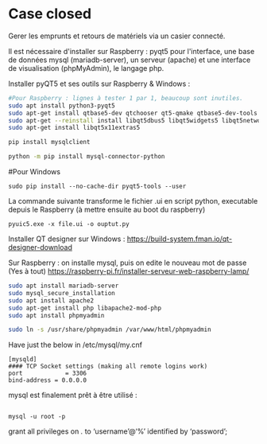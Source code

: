 # Case closed
Gerer les emprunts et retours de matériels via un casier connecté.

Il est nécessaire d'installer sur Raspberry : pyqt5 pour l'interface, une base de données mysql (mariadb-server), un serveur (apache) et une interface de visualisation (phpMyAdmin), le langage php.

Installer pyQT5 et ses outils sur Raspberry & Windows :

```bash
#Pour Raspberry : lignes à tester 1 par 1, beaucoup sont inutiles.
sudo apt install python3-pyqt5
sudo apt-get install qtbase5-dev qtchooser qt5-qmake qtbase5-dev-tools
sudo apt-get --reinstall install libqt5dbus5 libqt5widgets5 libqt5network5 libqt5gui5 libqt5core5a libdouble-conversion1 libxcb-xinerama0
sudo apt-get install libqt5x11extras5

pip install mysqlclient

python -m pip install mysql-connector-python
```


#Pour Windows
```
sudo pip install --no-cache-dir pyqt5-tools --user
```
La commande suivante transforme le fichier .ui en script python, executable depuis le Raspberry (à mettre ensuite au boot du raspberry)
```
pyuic5.exe -x file.ui -o ouptut.py
```

Installer QT designer sur Windows :
https://build-system.fman.io/qt-designer-download

Sur Raspberry : on installe mysql, puis on edite le nouveau mot de passe (Yes à tout)
https://raspberry-pi.fr/installer-serveur-web-raspberry-lamp/

```bash
sudo apt install mariadb-server
sudo mysql_secure_installation
sudo apt install apache2
sudo apt-get install php libapache2-mod-php
sudo apt install phpmyadmin

sudo ln -s /usr/share/phpmyadmin /var/www/html/phpmyadmin

```

Have just the below in /etc/mysql/my.cnf

```
[mysqld]
#### TCP Socket settings (making all remote logins work)
port            = 3306
bind-address = 0.0.0.0
```


mysql est finalement prêt à être utilisé : 
```

mysql -u root -p
```
grant all privileges on *.* to ‘username’@‘%’ identified by ‘password’;

